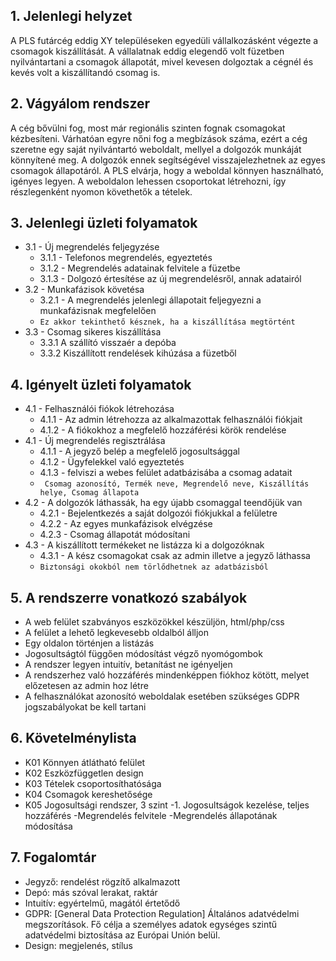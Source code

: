 ## 1. Jelenlegi helyzet

A PLS futárcég eddig XY településeken egyedüli vállalkozásként végezte a csomagok kiszállítását.
A vállalatnak eddig elegendő volt füzetben nyilvántartani a csomagok állapotát, mivel kevesen dolgoztak a cégnél és kevés volt a kiszállítandó csomag is.


## 2. Vágyálom rendszer

A cég bővülni fog, most már regionális szinten fognak csomagokat kézbesíteni.
Várhatóan egyre nőni fog a megbízások száma, ezért a cég szeretne egy saját nyilvántartó weboldalt, mellyel a dolgozók munkáját könnyítené meg.
A dolgozók ennek segítségével visszajelezhetnek az egyes csomagok állapotáról. A PLS elvárja, hogy a weboldal könnyen használható, igényes legyen.
A weboldalon lehessen csoportokat létrehozni, így részlegenként nyomon követhetők a tételek.

## 3. Jelenlegi üzleti folyamatok
- 3.1 - Új megrendelés feljegyzése
	- 3.1.1 - Telefonos megrendelés, egyeztetés
	- 3.1.2 - Megrendelés adatainak felvitele a füzetbe
	- 3.1.3 - Dolgozó értesítése az új megrendelésről, annak adatairól
- 3.2 - Munkafázisok követésa
   - 3.2.1 - A megrendelés jelenlegi állapotait feljegyezni a munkafázisnak megfelelően
   - `Ez akkor tekinthető késznek, ha a kiszállítása megtörtént`
 - 3.3 - Csomag sikeres kiszállítása
    - 3.3.1 A szállító visszaér a depóba 
    - 3.3.2 Kiszállított rendelések kihúzása a füzetből



## 4. Igényelt üzleti folyamatok
- 4.1 - Felhasználói fiókok létrehozása
    - 4.1.1 - Az admin létrehozza az alkalmazottak felhasználói fiókjait
    - 4.1.2 - A fiókokhoz a megfelelő hozzáférési körök rendelése
- 4.1 - Új megrendelés regisztrálása
    - 4.1.1 - A jegyző belép a megfelelő jogosultsággal
    - 4.1.2 - Ügyfelekkel való egyeztetés
    - 4.1.3 - felviszi a webes felület adatbázisába a csomag adatait
    - ` Csomag azonosító, Termék neve, Megrendelő neve, Kiszállítás helye, Csomag állapota`
- 4.2 - A dolgozók láthassák, ha egy újabb csomaggal teendőjük van
    - 4.2.1 - Bejelentkezés a saját dolgozói fiókjukkal a felületre
    - 4.2.2 - Az egyes munkafázisok elvégzése
    - 4.2.3 - Csomag állapotát módosítani
- 4.3 - A kiszállított termékeket ne listázza ki a dolgozóknak
    - 4.3.1 - A kész csomagokat  csak az admin illetve a jegyző láthassa
    - `Biztonsági okokból nem törlődhetnek az adatbázisból`
       
## 5. A rendszerre vonatkozó szabályok
- A web felület szabványos eszközökkel készüljön, html/php/css
- A felület a lehető legkevesebb oldalból álljon
- Egy oldalon történjen a listázás
- Jogosultságtól függően módosítást végző nyomógombok
- A rendszer legyen intuitív, betanítást ne igényeljen
- A rendszerhez való hozzáférés mindenképpen fiókhoz kötött, melyet előzetesen az admin hoz létre
- A felhasználókat azonosító weboldalak esetében szükséges GDPR jogszabályokat be kell tartani

## 6. Követelménylista
- K01 Könnyen átlátható felület
- K02 Eszközfüggetlen design
- K03 Tételek csoportosíthatósága
- K04 Csomagok kereshetősége
- K05 Jogosultsági rendszer, 3 szint
    -1. Jogosultságok kezelése, teljes hozzáférés
    -Megrendelés felvitele
    -Megrendelés állapotának módosítása

## 7. Fogalomtár

- Jegyző: rendelést rögzítő alkalmazott
- Depó: más szóval lerakat, raktár
- Intuitív: egyértelmű, magától értetődő
- GDPR: [General Data Protection Regulation] Általános adatvédelmi megszorítások. Fő célja a személyes adatok egységes szintű adatvédelmi biztosítása az Európai Unión belül.
- Design: megjelenés, stílus
